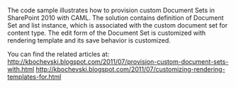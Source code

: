 The code sample illustrates how to provision custom Document Sets in SharePoint 2010 with CAML.
The solution contains definition of Document Set and list instance, which is associated with the custom document set for content type.
The edit form of the Document Set is customized with rendering template and its save behavior is customized.

You can find the related articles at:
http://kbochevski.blogspot.com/2011/07/provision-custom-document-sets-with.html
http://kbochevski.blogspot.com/2011/07/customizing-rendering-templates-for.html